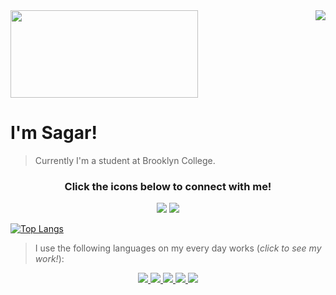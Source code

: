 <img src="https://github-readme-stats.vercel.app/api?username=sgr2848&show_icons=true&theme=synthwave&hide=stars" align="right"/>
<img src="https://upload.wikimedia.org/wikipedia/commons/5/56/Hellothere.gif" width="300" height="140" frameBorder="0" class="giphy-embed" allowFullScreen></img>

#   I'm Sagar!

> Currently I'm a student at Brooklyn College.


<h3 align="center">
    Click the icons below to connect with me!
</h3>

<p align="center">
    <a href="https://orgdev.herokuapp.com/" target="_blank"><img src="https://img.icons8.com/color/48/000000/domain-name.png"/></a>
    <a href="https://www.linkedin.com/in/sagr2848/" target="_blank"><img src="https://img.icons8.com/fluent/48/000000/linkedin.png"/></a>

</p>

[![Top Langs](https://github-readme-stats.vercel.app/api/top-langs/?username=sgr2848&layout=compact&hide_border=true&theme=synthwave)](https://github.com/anuraghazra/github-readme-stats)
>I use the following languages on my every day works (*click to see my work!*):

<p align="center">
  <a href="https://github.com/sgr2848?tab=repositories&q=&type=&language=python">
    <img src="https://img.icons8.com/color/48/000000/python.png"/>
  </a>
  <a href="https://github.com/sgr2848?tab=repositories&q=&type=&language=javascript">
    <img src="https://img.icons8.com/color/48/000000/javascript.png"/>
  </a>
  <a href="https://github.com/sgr2848?tab=repositories&q=&type=&language=java">
    <img src="https://img.icons8.com/color/48/000000/java-coffee-cup-logo.png"/>
  </a>
    <a href="https://github.com/sgr2848?tab=repositories&q=&type=&language=go">
    <img src="https://img.icons8.com/color/48/000000/golang.png"/>  
  </a>
  <a href="https://github.com/sgr2848?tab=repositories&q=&type=&language=rust">
    <img src="https://www.vectorlogo.zone/logos/rust-lang/rust-lang-icon.svg">
  </a>

</p>
